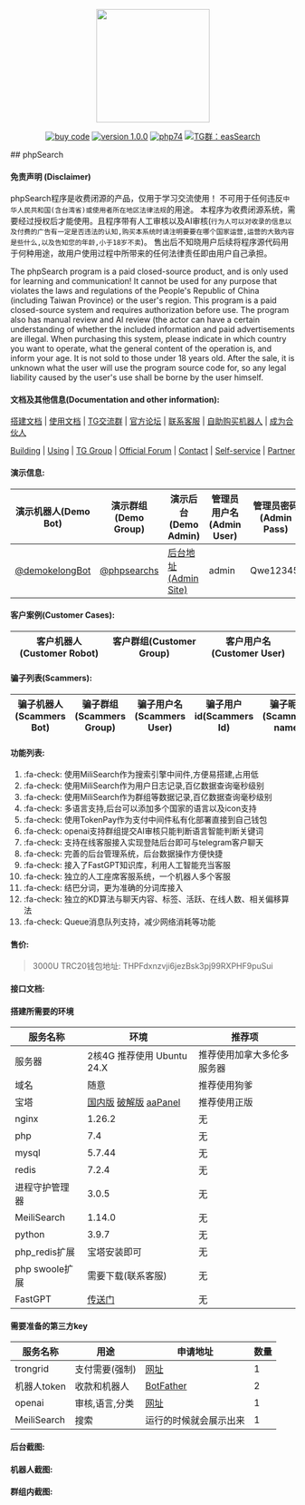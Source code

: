 <p align="center"><img src="https://s1.imagehub.cc/images/2025/05/14/a1b903583154271050191c1a6f2de085.png" width="200"></p>
<p align="center">
<a href="https://t.me/buzhiguiqi"><img src="https://img.shields.io/badge/buy-code-blue" alt="buy code"></a>
<a href="https://github.com/assimon/dujiaoka/releases/tag/1.0.0"><img src="https://img.shields.io/badge/version-1.0.0-red" alt="version 1.0.0"></a>
<a href="https://www.php.net/releases/7_4_0.php"><img src="https://img.shields.io/badge/PHP-7.4-lightgrey" alt="php74"></a>
<a href="https://t.me/easSearch"><img src="https://img.shields.io/badge/Telegram%E7%BE%A4-easSearch-green" alt="TG群：easSearch"></a>
</p>
## phpSearch

#### 免责声明 (Disclaimer)

phpSearch程序是收费闭源的产品，仅用于学习交流使用！
不可用于任何违反`中华人民共和国(含台湾省)或使用者所在地区法律法规`的用途。
本程序为收费闭源系统，需要经过授权后才能使用。且程序带有人工审核以及AI审核(`行为人可以对收录的信息以及付费的广告有一定是否违法的认知,购买本系统时请注明要要在哪个国家运营,运营的大致内容是些什么,以及告知您的年龄,小于18岁不卖`)。
售出后不知晓用户后续将程序源代码用于何种用途，故用户使用过程中所带来的任何法律责任即由用户自己承担。

The phpSearch program is a paid closed-source product, and is only used for learning and communication!
It cannot be used for any purpose that violates the laws and regulations of the People's Republic of China (including Taiwan Province) or the user's region.
This program is a paid closed-source system and requires authorization before use. The program also has manual review and AI review (the actor can have a certain understanding of whether the included information and paid advertisements are illegal. When purchasing this system, please indicate in which country you want to operate, what the general content of the operation is, and inform your age. It is not sold to those under 18 years old.
After the sale, it is unknown what the user will use the program source code for, so any legal liability caused by the user's use shall be borne by the user himself.

#### 文档及其他信息(Documentation and other information):
[搭建文档](https://68i.net/telegram%e6%9c%ba%e5%99%a8%e4%ba%ba%e7%b4%a2%e5%bc%95%e6%90%9c%e7%b4%a2%e5%bc%95%e6%93%8e%e6%ba%90%e7%a0%81/ "搭建文档") | [使用文档](https://t.me/easSearchs "使用文档") | [TG交流群](https://t.me/easSearch "TG交流群") | [官方论坛](https://68i.net "官方论坛") | [联系客服](https://t.me/easSearchs "联系客服") | [自助购买机器人](https://t.me/easSearchs "自助购买机器人") | [成为合伙人](https://t.me/easSearchs "成为合伙人")

[Building](https://68i.net/telegram%e6%9c%ba%e5%99%a8%e4%ba%ba%e7%b4%a2%e5%bc%95%e6%90%9c%e7%b4%a2%e5%bc%95%e6%93%8e%e6%ba%90%e7%a0%81/ "Building") | [Using](https://t.me/easSearchs "Using") | [TG Group](https://t.me/easSearch "TG Group") | [Official Forum](https://t.me/easSearchs "Official Forum") | [Contact](https://t.me/easSearchs "Contact") | [Self-service](https://t.me/easSearchs "Self-service") | [Partner](https://t.me/easSearchs "Partner")
#### 演示信息:
| 演示机器人(Demo Bot)                                   | 演示群组(Demo Group)                                  | 演示后台(Demo Admin)                                           | 管理员用户名(Admin User) | 管理员密码(Admin Pass) |
|---------------------------------------------------|---------------------------------------------------|------------------------------------------------------------|--------------------|-------------------|
| [@demokelongBot](https://t.me/demokelongBot "@demokelongBot") | [@phpsearchs](https://t.me/phpsearchs "@phpsearchs") | [后台地址(Admin Site)](https://copy.8br.dpdns.org/hDKsVnTZui.php "后台地址(Admin Site)") | admin              | Qwe12345.             |

#### 客户案例(Customer Cases):
| 客户机器人(Customer Robot)                                           | 客户群组(Customer Group)                              | 客户用户名(Customer User)                              |
|---------------------------------------------------|---------------------------------------------------|---------------------------------------------------|


#### 骗子列表(Scammers):

| 骗子机器人(Scammers Bot) | 骗子群组(Scammers Group) | 骗子用户名(Scammers User) | 骗子用户id(Scammers Id) | 骗子昵称(Scammers name)  | 骗子网站(Scammers Site) |
|---------------------|----------------------|----------------------|---------------------|---------------------|---------------------|


#### 功能列表:

1. :fa-check: 使用MiliSearch作为搜索引擎中间件,方便易搭建,占用低
2. :fa-check: 使用MiliSearch作为用户日志记录,百亿数据查询毫秒级别
3. :fa-check: 使用MiliSearch作为群组等数据记录,百亿数据查询毫秒级别
4. :fa-check: 多语言支持,后台可以添加多个国家的语言以及icon支持
5. :fa-check: 使用TokenPay作为支付中间件私有化部署直接到自己钱包
6. :fa-check: openai支持群组提交AI审核只能判断语言智能判断关键词
7. :fa-check: 支持在线客服接入实现登陆后台即可与telegram客户聊天
8. :fa-check: 完善的后台管理系统，后台数据操作方便快捷
9. :fa-check: 接入了FastGPT知识库，利用人工智能充当客服
10. :fa-check: 独立的人工座席客服系统，一个机器人多个客服
11. :fa-check: 结巴分词，更为准确的分词库接入
12. :fa-check: 独立的KD算法与聊天内容、标签、活跃、在线人数、相关偏移算法
13. :fa-check: Queue消息队列支持，减少网络消耗等功能

#### 售价:

> 3000U   TRC20钱包地址: THPFdxnzvji6jezBsk3pj99RXPHF9puSui

#### 接口文档:

#### 搭建所需要的环境

| 服务名称  |  环境  | 推荐项 |
| ------------ | ------------ | ------------ |
| 服务器  |  2核4G 推荐使用 Ubuntu 24.X  | 推荐使用加拿大多伦多服务器 |
| 域名  | 随意  |  推荐使用狗爹 |
| 宝塔 | [国内版](https://www.bt.cn/new/download.html "国内版") [破解版](https://www.btkaixin.net/ "破解版")  [aaPanel](https://www.aapanel.org/new/download.html?invite_code=aapanele "aaPanel") | 推荐使用正版 |
| nginx | 1.26.2 | 无 |
| php | 7.4 | 无 |
| mysql | 5.7.44 | 无 |
| redis | 7.2.4  | 无 |
| 进程守护管理器 | 3.0.5 | 无 |
|MeiliSearch|1.14.0 | 无 |
| python | 3.9.7 | 无 |
| php_redis扩展 | 宝塔安装即可 | 无 |
| php swoole扩展 | 需要下载(联系客服) | 无 |
| FastGPT | [传送门](https://tryfastgpt.ai/ "传送门")  | 无 |

#### 需要准备的第三方key

| 服务名称  |  用途  | 申请地址 | 数量 |
| ------------ | ------------ | ------------ | ------------ |
| trongrid  |  支付需要(强制)  | [网址](https://www.trongrid.io/dashboard/keys "网址") | 1 |
| 机器人token  | 收款和机器人  | [BotFather](https://t.me/BotFather "BotFather") | 2 |
| openai | 审核,语言,分类 | [网址](https://api.gptnb.ai/ "网址") | 1 |
| MeiliSearch | 搜索 | 运行的时候就会展示出来 | 1 |

#### 后台截图:
#### 机器人截图:
#### 群组内截图:
